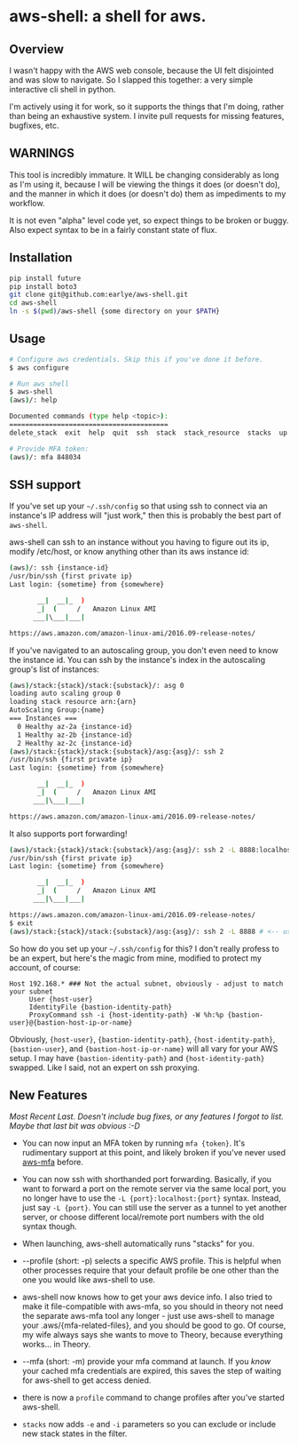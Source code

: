 # aws-shell: a shell for aws.

## Overview

I wasn't happy with the AWS web console, because the UI felt
disjointed and was slow to navigate. So I slapped this together:
a very simple interactive cli shell in python.

I'm actively using it for work, so it supports the things that
I'm doing, rather than being an exhaustive system. I invite
pull requests for missing features, bugfixes, etc.

## WARNINGS

This tool is incredibly immature. It WILL be changing considerably as
long as I'm using it, because I will be viewing the things it does (or
doesn't do), and the manner in which it does (or doesn't do) them as
impediments to my workflow.

It is not even "alpha" level code yet, so expect things to be broken
or buggy. Also expect syntax to be in a fairly constant state of flux.

## Installation

```bash
pip install future
pip install boto3
git clone git@github.com:earlye/aws-shell.git
cd aws-shell
ln -s $(pwd)/aws-shell {some directory on your $PATH}
```

## Usage

```bash
# Configure aws credentials. Skip this if you've done it before.
$ aws configure

# Run aws shell
$ aws-shell
(aws)/: help

Documented commands (type help <topic>):
========================================
delete_stack  exit  help  quit  ssh  stack  stack_resource  stacks  up

# Provide MFA token:
(aws)/: mfa 848034
```

## SSH support

If you've set up your `~/.ssh/config` so that using ssh to connect via an instance's IP
address will "just work," then this is probably the best part of `aws-shell`.

aws-shell can ssh to an instance without you having to figure out its
ip, modify /etc/host, or know anything other than its aws instance id:

```bash
(aws)/: ssh {instance-id}
/usr/bin/ssh {first private ip}
Last login: {sometime} from {somewhere}

       __|  __|_  )
       _|  (     /   Amazon Linux AMI
      ___|\___|___|

https://aws.amazon.com/amazon-linux-ami/2016.09-release-notes/
```

If you've navigated to an autoscaling group, you don't even need to
know the instance id. You can ssh by the instance's index in the
autoscaling group's list of instances:

```bash
(aws)/stack:{stack}/stack:{substack}/: asg 0
loading auto scaling group 0
loading stack resource arn:{arn}
AutoScaling Group:{name}
=== Instances ===
  0 Healthy az-2a {instance-id}
  1 Healthy az-2b {instance-id}
  2 Healthy az-2c {instance-id}
(aws)/stack:{stack}/stack:{substack}/asg:{asg}/: ssh 2
/usr/bin/ssh {first private ip}
Last login: {sometime} from {somewhere}

       __|  __|_  )
       _|  (     /   Amazon Linux AMI
      ___|\___|___|

https://aws.amazon.com/amazon-linux-ami/2016.09-release-notes/
```

It also supports port forwarding!

```bash
(aws)/stack:{stack}/stack:{substack}/asg:{asg}/: ssh 2 -L 8888:localhost:8888
/usr/bin/ssh {first private ip}
Last login: {sometime} from {somewhere}

       __|  __|_  )
       _|  (     /   Amazon Linux AMI
      ___|\___|___|

https://aws.amazon.com/amazon-linux-ami/2016.09-release-notes/
$ exit
(aws)/stack:{stack}/stack:{substack}/asg:{asg}/: ssh 2 -L 8888 # <-- useful shorthand!
```

So how do you set up your `~/.ssh/config` for this? I don't really
profess to be an expert, but here's the magic from mine, modified
to protect my account, of course:

```
Host 192.168.* ### Not the actual subnet, obviously - adjust to match your subnet
     User {host-user}
     IdentityFile {bastion-identity-path}
     ProxyCommand ssh -i {host-identity-path} -W %h:%p {bastion-user}@{bastion-host-ip-or-name}
```

Obviously, `{host-user}`, `{bastion-identity-path}`,
`{host-identity-path}`, `{bastion-user}`, and
`{bastion-host-ip-or-name}` will all vary for your AWS setup. I may
have `{bastion-identity-path}` and `{host-identity-path}`
swapped. Like I said, not an expert on ssh proxying.

## New Features

_Most Recent Last. Doesn't include bug fixes, or any features I forgot
to list. Maybe that last bit was obvious :-D_

* You can now input an MFA token by running `mfa {token}`. It's
rudimentary support at this point, and likely broken if you've
never used [aws-mfa](https://github.com/lonelyplanet/aws-mfa) before.

* You can now ssh with shorthanded port forwarding. Basically, if you
want to forward a port on the remote server via the same local port,
you no longer have to use the `-L {port}:localhost:{port}`
syntax. Instead, just say `-L {port}`. You can still use the server as
a tunnel to yet another server, or choose different local/remote port
numbers with the old syntax though.

* When launching, aws-shell automatically runs "stacks" for you.

* --profile (short: -p) selects a specific AWS profile. This is helpful
when other processes require that your default profile be one other than
the one you would like aws-shell to use.

* aws-shell now knows how to get your aws device info. I also tried to
make it file-compatible with aws-mfa, so you should in theory not need
the separate aws-mfa tool any longer - just use aws-shell to manage your
.aws/{mfa-related-files}, and you should be good to go. Of course, my
wife always says she wants to move to Theory, because everything
works... in Theory.

* --mfa (short: -m) provide your mfa command at launch. If you *know*
your cached mfa credentials are expired, this saves the step of waiting
for aws-shell to get access denied.

* there is now a `profile` command to change profiles after you've 
started aws-shell.

* `stacks` now adds `-e` and `-i` parameters so you can exclude or
include new stack states in the filter.
